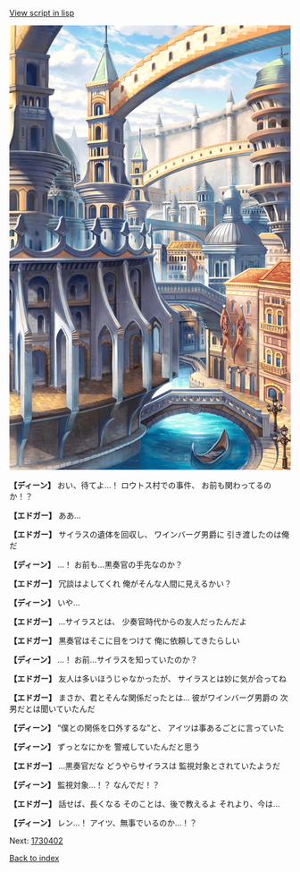 [View script in lisp](../scripts/1730302.txt)

![006_town2.png](../images/backgrounds/006_town2.png)

**【ディーン】**
おい、待てよ…！
ロウトス村での事件、
お前も関わってるのか！？

**【エドガー】**
ああ…

**【エドガー】**
サイラスの遺体を回収し、
ワインバーグ男爵に
引き渡したのは俺だ

**【ディーン】**
…！
お前も…黒奏官の手先なのか？

**【エドガー】**
冗談はよしてくれ
俺がそんな人間に見えるかい？

**【ディーン】**
いや…

**【エドガー】**
…サイラスとは、
少奏官時代からの友人だったんだよ

**【エドガー】**
黒奏官はそこに目をつけて
俺に依頼してきたらしい

**【ディーン】**
…！
お前…サイラスを知っていたのか？

**【エドガー】**
友人は多いほうじゃなかったが、
サイラスとは妙に気が合ってね

**【エドガー】**
まさか、君とそんな関係だったとは…
彼がワインバーグ男爵の
次男だとは聞いていたんだ

**【ディーン】**
“僕との関係を口外するな”と、
アイツは事あるごとに言っていた

**【ディーン】**
ずっとなにかを
警戒していたんだと思う

**【エドガー】**
…黒奏官だな
どうやらサイラスは
監視対象とされていたようだ

**【ディーン】**
監視対象…！？
なんでだ！？

**【エドガー】**
話せば、長くなる
そのことは、後で教えるよ
それより、今は…

**【ディーン】**
レン…！
アイツ、無事でいるのか…！？


Next: [1730402](1730402.md)

[Back to index](index.md)
